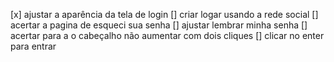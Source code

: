 [x] ajustar a aparência da tela de login
[] criar logar usando a rede social
[] acertar a pagina de esqueci sua senha
[] ajustar lembrar minha senha
[] acertar para a o cabeçalho não aumentar com dois cliques
[] clicar no enter para entrar
